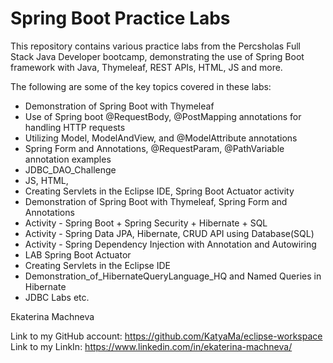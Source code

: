 
# Spring Boot Practice Labs

This repository contains various practice labs from the Percsholas Full Stack Java Developer bootcamp, demonstrating the use of Spring Boot framework with Java, Thymeleaf, REST APIs, HTML, JS and more.

The following are some of the key topics covered in these labs:

- Demonstration of Spring Boot with Thymeleaf
- Use of Spring boot @RequestBody, @PostMapping annotations for handling HTTP requests
- Utilizing Model, ModelAndView, and @ModelAttribute annotations
- Spring Form and Annotations, @RequestParam, @PathVariable annotation examples
- JDBC_DAO_Challenge
- JS, HTML, 
- Creating Servlets in the Eclipse IDE, Spring Boot Actuator activity
- Demonstration of Spring Boot with Thymeleaf, Spring Form and Annotations
- Activity - Spring Boot + Spring Security + Hibernate + SQL 
- Activity - Spring Data JPA, Hibernate, CRUD API using Database(SQL)
- Activity - Spring Dependency Injection with Annotation and Autowiring
- LAB Spring Boot Actuator
- Creating Servlets in the Eclipse IDE
- Demonstration_of_HibernateQueryLanguage_HQ and Named Queries in Hibernate
- JDBC Labs etc.

Ekaterina Machneva

Link to my GitHub account:  https://github.com/KatyaMa/eclipse-workspace
Link to my LinkIn: https://www.linkedin.com/in/ekaterina-machneva/
